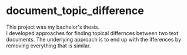 # document_topic_difference

This project was my bachelor's thesis.  
I developed approaches for finding topical differnces between two text documents. The underlying approach is to end up with the ifferences by removing everything that is similar.
